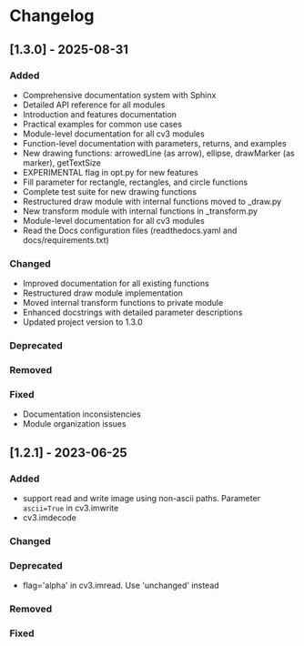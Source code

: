 # Changelog
## [1.3.0] - 2025-08-31

### Added
* Comprehensive documentation system with Sphinx
* Detailed API reference for all modules
* Introduction and features documentation
* Practical examples for common use cases
* Module-level documentation for all cv3 modules
* Function-level documentation with parameters, returns, and examples
* New drawing functions: arrowedLine (as arrow), ellipse, drawMarker (as marker), getTextSize
* EXPERIMENTAL flag in opt.py for new features
* Fill parameter for rectangle, rectangles, and circle functions
* Complete test suite for new drawing functions
* Restructured draw module with internal functions moved to _draw.py
* New transform module with internal functions in _transform.py
* Module-level documentation for all cv3 modules
* Read the Docs configuration files (readthedocs.yaml and docs/requirements.txt)

### Changed
* Improved documentation for all existing functions
* Restructured draw module implementation
* Moved internal transform functions to private module
* Enhanced docstrings with detailed parameter descriptions
* Updated project version to 1.3.0

### Deprecated

### Removed

### Fixed
* Documentation inconsistencies
* Module organization issues

## [1.2.1] - 2023-06-25

### Added
* support read and write image using non-ascii paths. Parameter `ascii=True` in cv3.imwrite
* cv3.imdecode
### Changed
### Deprecated
* flag='alpha' in cv3.imread. Use 'unchanged' instead
### Removed
### Fixed